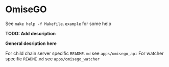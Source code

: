 # OmiseGO

See `make help -f Makefile.example` for some help

**TODO: Add description**

**General desription here**

For child chain server specific `README.md` see `apps/omisego_api`
For watcher specific `README.md` see `apps/omisego_watcher`
